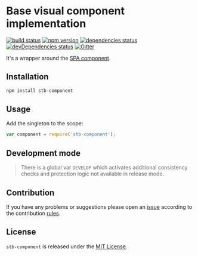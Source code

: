 Base visual component implementation
====================================

[![build status](https://img.shields.io/travis/stbsdk/component.svg?style=flat-square)](https://travis-ci.org/stbsdk/component)
[![npm version](https://img.shields.io/npm/v/stb-component.svg?style=flat-square)](https://www.npmjs.com/package/stb-component)
[![dependencies status](https://img.shields.io/david/stbsdk/component.svg?style=flat-square)](https://david-dm.org/stbsdk/component)
[![devDependencies status](https://img.shields.io/david/dev/stbsdk/component.svg?style=flat-square)](https://david-dm.org/stbsdk/component?type=dev)
[![Gitter](https://img.shields.io/badge/gitter-join%20chat-blue.svg?style=flat-square)](https://gitter.im/DarkPark/stbsdk)


It's a wrapper around the [SPA component](https://github.com/spasdk/component).


## Installation ##

```bash
npm install stb-component
```


## Usage ##

Add the singleton to the scope:

```js
var component = require('stb-component');
```


## Development mode ##

> There is a global var `DEVELOP` which activates additional consistency checks and protection logic not available in release mode.


## Contribution ##

If you have any problems or suggestions please open an [issue](https://github.com/stbsdk/component/issues)
according to the contribution [rules](.github/contributing.md).


## License ##

`stb-component` is released under the [MIT License](license.md).
